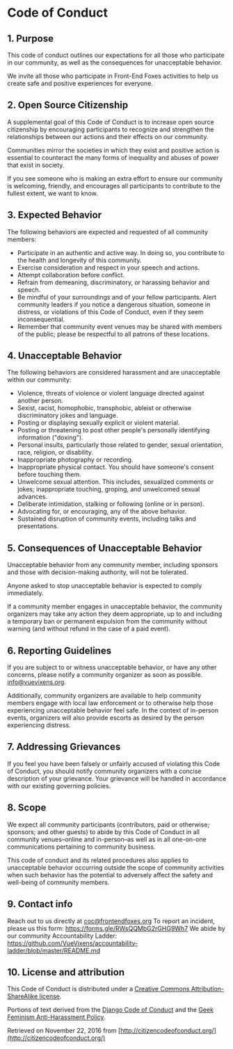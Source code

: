 # Code of Conduct

## 1. Purpose

This code of conduct outlines our expectations for all those who participate in our community, as well as the consequences for unacceptable behavior.

We invite all those who participate in Front-End Foxes activities to help us create safe and positive experiences for everyone.

## 2. Open Source Citizenship

A supplemental goal of this Code of Conduct is to increase open source citizenship by encouraging participants to recognize and strengthen the relationships between our actions and their effects on our community.

Communities mirror the societies in which they exist and positive action is essential to counteract the many forms of inequality and abuses of power that exist in society.

If you see someone who is making an extra effort to ensure our community is welcoming, friendly, and encourages all participants to contribute to the fullest extent, we want to know.

## 3. Expected Behavior

The following behaviors are expected and requested of all community members:

-   Participate in an authentic and active way. In doing so, you contribute to the health and longevity of this community.
-   Exercise consideration and respect in your speech and actions.
-   Attempt collaboration before conflict.
-   Refrain from demeaning, discriminatory, or harassing behavior and speech.
-   Be mindful of your surroundings and of your fellow participants. Alert community leaders if you notice a dangerous situation, someone in distress, or violations of this Code of Conduct, even if they seem inconsequential.
-   Remember that community event venues may be shared with members of the public; please be respectful to all patrons of these locations.

## 4. Unacceptable Behavior

The following behaviors are considered harassment and are unacceptable within our community:

-   Violence, threats of violence or violent language directed against another person.
-   Sexist, racist, homophobic, transphobic, ableist or otherwise discriminatory jokes and language.
-   Posting or displaying sexually explicit or violent material.
-   Posting or threatening to post other people's personally identifying information ("doxing").
-   Personal insults, particularly those related to gender, sexual orientation, race, religion, or disability.
-   Inappropriate photography or recording.
-   Inappropriate physical contact. You should have someone's consent before touching them.
-   Unwelcome sexual attention. This includes, sexualized comments or jokes; inappropriate touching, groping, and unwelcomed sexual advances.
-   Deliberate intimidation, stalking or following (online or in person).
-   Advocating for, or encouraging, any of the above behavior.
-   Sustained disruption of community events, including talks and presentations.

## 5. Consequences of Unacceptable Behavior

Unacceptable behavior from any community member, including sponsors and those with decision-making authority, will not be tolerated.

Anyone asked to stop unacceptable behavior is expected to comply immediately.

If a community member engages in unacceptable behavior, the community organizers may take any action they deem appropriate, up to and including a temporary ban or permanent expulsion from the community without warning (and without refund in the case of a paid event).

## 6. Reporting Guidelines

If you are subject to or witness unacceptable behavior, or have any other concerns, please notify a community organizer as soon as possible. info@vuevixens.org.

Additionally, community organizers are available to help community members engage with local law enforcement or to otherwise help those experiencing unacceptable behavior feel safe. In the context of in-person events, organizers will also provide escorts as desired by the person experiencing distress.

## 7. Addressing Grievances

If you feel you have been falsely or unfairly accused of violating this Code of Conduct, you should notify community organizers with a concise description of your grievance. Your grievance will be handled in accordance with our existing governing policies.

## 8. Scope

We expect all community participants (contributors, paid or otherwise; sponsors; and other guests) to abide by this Code of Conduct in all community venues–online and in-person–as well as in all one-on-one communications pertaining to community business.

This code of conduct and its related procedures also applies to unacceptable behavior occurring outside the scope of community activities when such behavior has the potential to adversely affect the safety and well-being of community members.

## 9. Contact info

Reach out to us directly at coc@frontendfoxes.org
To report an incident, please us this form: https://forms.gle/RWsQQMbG2rGHG9Wh7
We abide by our community Accountability Ladder: https://github.com/VueVixens/accountability-ladder/blob/master/README.md

## 10. License and attribution

This Code of Conduct is distributed under a [Creative Commons Attribution-ShareAlike license](http://creativecommons.org/licenses/by-sa/3.0/).

Portions of text derived from the [Django Code of Conduct](https://www.djangoproject.com/conduct/) and the [Geek Feminism Anti-Harassment Policy](http://geekfeminism.wikia.com/wiki/Conference_anti-harassment/Policy).

Retrieved on November 22, 2016 from [http://citizencodeofconduct.org/](http://citizencodeofconduct.org/)
